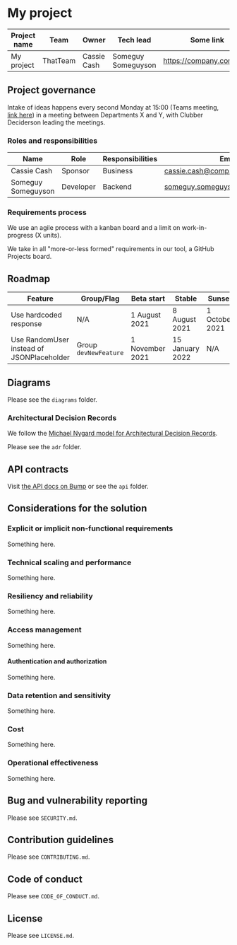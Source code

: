 # My project

| Project name | Team     | Owner       | Tech lead          | Some link                | Lifecycle stage | Tags      |
| ------------ | -------- | ----------- | ------------------ | ------------------------ | --------------- | --------- |
| My project   | ThatTeam | Cassie Cash | Someguy Someguyson | https://company.com/asdf | Production      | `backend` |

## Project governance

Intake of ideas happens every second Monday at 15:00 (Teams meeting, [link here](#)) in a meeting between Departments X and Y, with Clubber Deciderson leading the meetings.

### Roles and responsibilities

| Name               | Role      | Responsibilities | Email                          |
| ------------------ | --------- | ---------------- | ------------------------------ |
| Cassie Cash        | Sponsor   | Business         | cassie.cash@company.com        |
| Someguy Someguyson | Developer | Backend          | someguy.someguyson@company.com |

### Requirements process

We use an agile process with a kanban board and a limit on work-in-progress (X units).

We take in all "more-or-less formed" requirements in our tool, a GitHub Projects board.

## Roadmap

| Feature                                   | Group/Flag            | Beta start      | Stable          | Sunset         | Deprecated       | Removed         |
| ----------------------------------------- | --------------------- | --------------- | --------------- | -------------- | ---------------- | --------------- |
| Use hardcoded response                    | N/A                   | 1 August 2021   | 8 August 2021   | 1 October 2021 | 15 November 2021 | 15 January 2022 |
| Use RandomUser instead of JSONPlaceholder | Group `devNewFeature` | 1 November 2021 | 15 January 2022 | N/A            | N/A              | N/A             |

## Diagrams

Please see the `diagrams` folder.

### Architectural Decision Records

We follow the [Michael Nygard model for Architectural Decision Records](https://github.com/joelparkerhenderson/architecture-decision-record/blob/main/templates/decision-record-template-by-michael-nygard/index.md).

Please see the `adr` folder.

## API contracts

Visit [the API docs on Bump](https://bump.sh/doc/better-apis-workshop) or see the `api` folder.

## Considerations for the solution

### Explicit or implicit non-functional requirements

Something here.

### Technical scaling and performance

Something here.

### Resiliency and reliability

Something here.

### Access management

Something here.

#### Authentication and authorization

Something here.

### Data retention and sensitivity

Something here.

### Cost

Something here.

### Operational effectiveness

Something here.

## Bug and vulnerability reporting

Please see `SECURITY.md`.

## Contribution guidelines

Please see `CONTRIBUTING.md`.

## Code of conduct

Please see `CODE_OF_CONDUCT.md`.

## License

Please see `LICENSE.md`.
